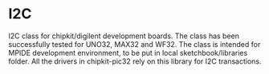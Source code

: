 # I2C

I2C class for chipkit/digilent development boards. The class has been successfully tested
for UNO32, MAX32 and WF32.
The class is intended for MPIDE development environment, to be put in local sketchbook/libraries
folder.
All the drivers in chipkit-pic32 rely on this library for I2C transactions.